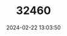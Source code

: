 ---
title: "32460"
category: "Ulmus gaussenii"
draft: false
date: 2024-02-22 13:03:50
languages:
  Chinese: ["Zuiweng Yu"]
---